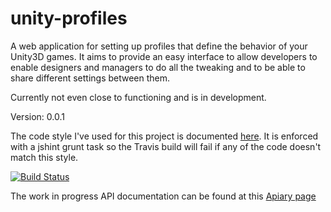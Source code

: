 unity-profiles
==============

A web application for setting up profiles that define the behavior of your Unity3D games. It aims to provide an easy interface to allow developers to enable designers and managers to do all the tweaking and to be able to share different settings between them.

Currently not even close to functioning and is in development.

Version: 0.0.1

The code style I've used for this project is documented [here](http://nodeguide.com/style.html). It is enforced with a jshint grunt task so the Travis build will fail if any of the code doesn't match this style.

[![Build Status](https://travis-ci.org/NoxHarmonium/unity-profiles.png?branch=master)](https://travis-ci.org/NoxHarmonium/unity-profiles)

The work in progress API documentation can be found at this [Apiary page](http://docs.unityprofiles.apiary.io/)

